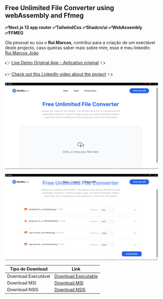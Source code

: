 ## Free Unlimited File Converter using webAssembly and Ffmeg

**✅Next.js 13 app router**
**✅TailwindCss**
**✅Shadcn/ui**
**✅WebAssembly**
**✅FFMEG**

Ola pessoal eu sou o **Rui Marcos**, contribui para a criação de um exectável deste projecto, caso queiras saber mais sobre mim, esse é  meu linkedIn:  [Rui Marcos João](https://www.linkedin.com/in/rui-marcos-joao/)

👉 [Live Demo Original App - Aplicativo original](https://modifio.vercel.app/) 👈

👉 [Check out this LinkedIn video about the project](https://www.linkedin.com/posts/rui-marcos-joao_ol%C3%A1-comunidade-dev-daqui-mais-uma-vez-%C3%A9-activity-7121462489824788480-t4Z8?utm_source=share&utm_medium=member_desktop) 👈

![HomePage](/public/images/convert%20page.png)

![Convert page](/public/images/convert%20files.png)


| Tipo de Download      | Link                                          |
|-----------------------|-----------------------------------------------|
| Download Executável  | [Download Executable](/src-tauri/target/release/Modifio.exe) |
| Download MSI          | [Download MSI](/src-tauri/target/release/bundle/msi/Modifio_0.1.0_x64_en-US.msi) |
| Download NSIS         | [Download NSIS](/src-tauri/target/release/bundle/nsis/Modifio_0.1.0_x64-setup.exe) |
